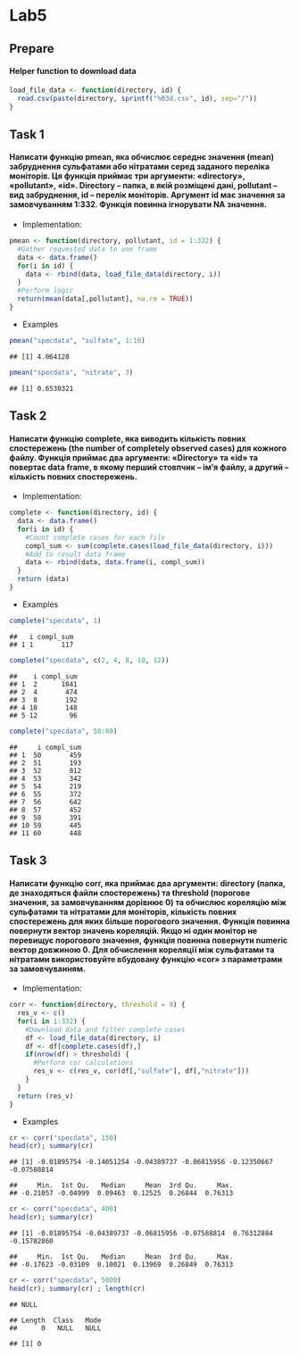 Lab5
================

Prepare
-------

#### Helper function to download data

``` r
load_file_data <- function(directory, id) {
  read.csv(paste(directory, sprintf("%03d.csv", id), sep="/"))
}
```

Task 1
------

#### Написати функцію pmean, яка обчислює середнє значення (mean) забруднення сульфатами або нітратами серед заданого переліка моніторів. Ця функція приймає три аргументи: «directory», «pollutant», «id». Directory – папка, в якій розміщені дані, pollutant – вид забруднення, id – перелік моніторів. Аргумент id має значення за замовчуванням 1:332. Функція повинна ігнорувати NA значення.

-   Implementation:

``` r
pmean <- function(directory, pollutant, id = 1:332) {
  #Gather requested data to one frame 
  data <- data.frame()
  for(i in id) {
    data <- rbind(data, load_file_data(directory, i))
  }
  #Perform logic
  return(mean(data[,pollutant], na.rm = TRUE))
}
```

-   Examples

``` r
pmean("specdata", "sulfate", 1:10)
```

    ## [1] 4.064128

``` r
pmean("specdata", "nitrate", 3)
```

    ## [1] 0.6530321

Task 2
------

#### Написати функцію complete, яка виводить кількість повних спостережень (the number of completely observed cases) для кожного файлу. Функція приймає два аргументи: «Directory» та «id» та повертає data frame, в якому перший стовпчик – ім’я файлу, а другий – кількість повних спостережень.

-   Implementation:

``` r
complete <- function(directory, id) {
  data <- data.frame()
  for(i in id) {
    #Count complete cases for each file
    compl_sum <- sum(complete.cases(load_file_data(directory, i)))
    #Add to result data frame
    data <- rbind(data, data.frame(i, compl_sum))
  }
  return (data)
}
```

-   Examples

``` r
complete("specdata", 1)
```

    ##   i compl_sum
    ## 1 1       117

``` r
complete("specdata", c(2, 4, 8, 10, 12))
```

    ##    i compl_sum
    ## 1  2      1041
    ## 2  4       474
    ## 3  8       192
    ## 4 10       148
    ## 5 12        96

``` r
complete("specdata", 50:60)
```

    ##     i compl_sum
    ## 1  50       459
    ## 2  51       193
    ## 3  52       812
    ## 4  53       342
    ## 5  54       219
    ## 6  55       372
    ## 7  56       642
    ## 8  57       452
    ## 9  58       391
    ## 10 59       445
    ## 11 60       448

Task 3
------

#### Написати функцію corr, яка приймає два аргументи: directory (папка, де знаходяться файли спостережень) та threshold (порогове значення, за замовчуванням дорівнює 0) та обчислює кореляцію між сульфатами та нітратами для моніторів, кількість повних спостережень для яких більше порогового значення. Функція повинна повернути вектор значень кореляцій. Якщо ні один монітор не перевищує порогового значення, функція повинна повернути numeric вектор довжиною 0. Для обчислення кореляції між сульфатами та нітратами використовуйте вбудовану функцію «cor» з параметрами за замовчуванням.

-   Implementation:

``` r
corr <- function(directory, threshold = 0) {
  res_v <- c()
  for(i in 1:332) {
    #Download data and filter complete cases
    df <- load_file_data(directory, i)
    df <- df[complete.cases(df),]
    if(nrow(df) > threshold) {
      #Perform cor calculations
      res_v <- c(res_v, cor(df[,"sulfate"], df[,"nitrate"]))
    }
  }
  return (res_v)
}
```

-   Examples

``` r
cr <- corr("specdata", 150)
head(cr); summary(cr)
```

    ## [1] -0.01895754 -0.14051254 -0.04389737 -0.06815956 -0.12350667 -0.07588814

    ##     Min.  1st Qu.   Median     Mean  3rd Qu.     Max. 
    ## -0.21057 -0.04999  0.09463  0.12525  0.26844  0.76313

``` r
cr <- corr("specdata", 400)
head(cr); summary(cr)
```

    ## [1] -0.01895754 -0.04389737 -0.06815956 -0.07588814  0.76312884 -0.15782860

    ##     Min.  1st Qu.   Median     Mean  3rd Qu.     Max. 
    ## -0.17623 -0.03109  0.10021  0.13969  0.26849  0.76313

``` r
cr <- corr("specdata", 5000)
head(cr); summary(cr) ; length(cr)
```

    ## NULL

    ## Length  Class   Mode 
    ##      0   NULL   NULL

    ## [1] 0

